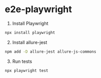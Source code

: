# e2e-playwright

1) Install Playwright

```bash
npx install playwright
```

2) Install allure-jest

```bash
npm add -D allure-jest allure-js-commons
```

3) Run tests

```bash
npx playwright test
```
